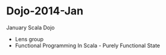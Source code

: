 Dojo-2014-Jan
=============

January Scala Dojo

* Lens group
* Functional Programming In Scala - Purely Functional State
